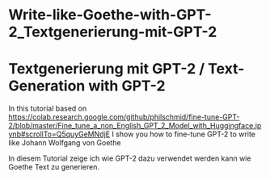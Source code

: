 # Write-like-Goethe-with-GPT-2_Textgenerierung-mit-GPT-2
# Textgenerierung mit GPT-2 / Text-Generation with GPT-2

In this tutorial based on https://colab.research.google.com/github/philschmid/fine-tune-GPT-2/blob/master/Fine_tune_a_non_English_GPT_2_Model_with_Huggingface.ipynb#scrollTo=Q5quyGeMNdjE
I show you how to fine-tune GPT-2 to write like Johann Wolfgang von Goethe

In diesem Tutorial zeige ich wie GPT-2 dazu verwendet werden kann wie Goethe Text zu generieren. 
